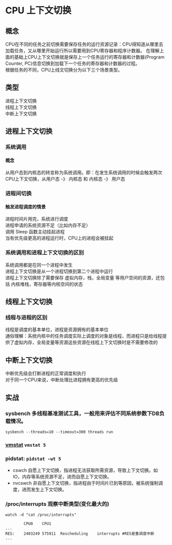 # CPU 上下文切换  
  
## 概念  
CPU在不同的任务之前切换需要保存任务的运行资源记录：CPU得知道从哪里去加载任务，又从哪里开始运行所以需要用到CPU寄存器和程序计数器。
在理解上面的基础上CPU上下文切换就是保存上一个任务运行的寄存器和计数器(Program Counter, PC)信息切换到加载下一个任务的寄存器和计数器的过程。  
根据任务的不同，CPU上线文切换分为以下三个场景类型。
  
## 类型  
进程上下文切换  
线程上下文切换  
中断上下文切换  
  
## 进程上下文切换  
### 系统调用
#### 概念  
从用户态到内核态的转变称为系统调用。即：在发生系统调用的时候会触发两次CPU上下文切换，从用户态 -》 内核态 和 内核态 -》 用户态  

### 进程间切换
#### 触发进程调度的情景  
进程时间片用完，系统进行调度  
进程申请的系统资源不足（比如内存不足）  
调用 Sleep 函数主动挂起进程  
当有优先级更高的进程运行时，CPU上的进程会被挂起  

### 系统调用和进程上下文切换的区别  
系统调用都是在同一个进程中发生  
进程上下文切换是从一个进程切换到第二个进程中运行  
进程上下文切换除了需要保存 虚拟内存，栈，全局变量 等用户空间的资源，还包括 内核堆栈，寄存器等内核空间的状态  
 
## 线程上下文切换  
### 线程与进程的区别  
线程是调度的基本单位，进程是资源拥有的基本单位  
通俗理解：系统内核中的任务调度实际上调度的对象是线程，而进程只是给线程提供了虚拟内存，全局变量等资源这些资源在线程上下文切换时是不需要修改的  
  
## 中断上下文切换  
中断优先级会打断进程的正常调度和执行  
对于同一个CPU来说，中断处理比进程拥有更高的优先级  

## 实战
### sysbench    多线程基准测试工具，一般用来评估不同系统参数下DB负载情况。
`sysbench --threads=10 --timeout=300 threads run`

### [vmstat](src/cmd/vmstat.md) `vmstat 5`

### pidstat: `pidstat -wt 5`
- cswch     自愿上下文切换，指进程无法获取所需资源，导致上下文切换。如IO，内存等系统资源不足，进而自愿上下文切换。
- nvcswch   非自愿上下文切换，指进程由于时间片已到等原因，被系统强制调度，进而发生上下文切换。

### /proc/interrupts    观察中断类型(变化最大的)
`watch -d "cat /proc/interrupts"`
```
        CPU0    CPU1
...
RES:    2403249 575911  Rescheduling    interrupts #RES是重调度中断
...
```